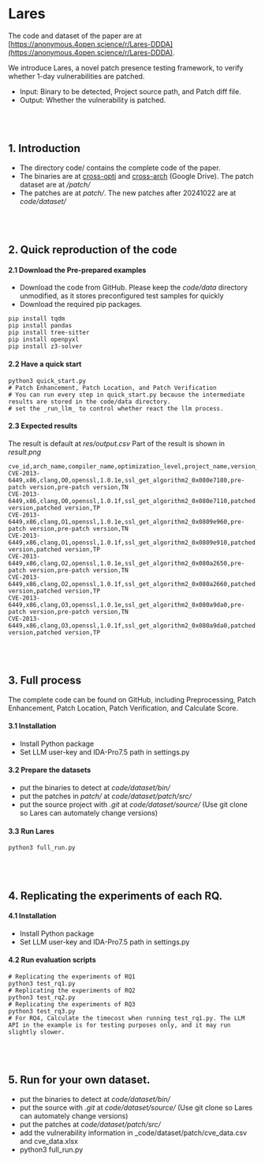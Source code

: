 # Lares

The code and dataset of the paper are at [https://anonymous.4open.science/r/Lares-DDDA](https://anonymous.4open.science/r/Lares-DDDA).

We introduce Lares, a novel patch presence testing framework, to verify whether 1-day vulnerabilities are patched. 

- Input: Binary to be detected, Project source path, and Patch diff file.
- Output: Whether the vulnerability is patched.

<br><br>

## 1. Introduction
- The directory code/ contains the complete code of the paper.
- The binaries are at [cross-opti](https://drive.google.com/file/d/1I_JPMhFMZ2axCpy3lRxxb_YpcS8ZjztZ/view?usp=drive_link) and [cross-arch](https://drive.google.com/file/d/120O1XOhSMLEs6PCozT6RNmIMVtOOTsoE/view?usp=drive_link) (Google Drive). The patch dataset are at _/patch/_
- The patches are at _patch/_. The new patches after 20241022 are at _code/dataset/_


<br><br>

## 2. Quick reproduction of the code

#### 2.1 Download the Pre-prepared examples
- Download the code from GitHub. Please keep the _code/data_ directory unmodified, as it stores preconfigured test samples for quickly 
- Download the required pip packages.
```
pip install tqdm
pip install pandas
pip install tree-sitter
pip install openpyxl
pip install z3-solver
```

#### 2.2 Have a quick start
```
python3 quick_start.py
# Patch Enhancement, Patch Location, and Patch Verification
# You can run every step in quick_start.py because the intermediate results are stored in the code/data directory.
# set the _run_llm_ to control whether react the llm process.
```
#### 2.3 Expected results
The result is default at _res/output.csv_
Part of the result is shown in _result.png_
```
cve_id,arch_name,compiler_name,optimization_level,project_name,version_name,function_name,patch_result,groundtruth,detection_result
CVE-2013-6449,x86,clang,O0,openssl,1.0.1e,ssl_get_algorithm2_0x080e7180,pre-patch version,pre-patch version,TN
CVE-2013-6449,x86,clang,O0,openssl,1.0.1f,ssl_get_algorithm2_0x080e7110,patched version,patched version,TP
CVE-2013-6449,x86,clang,O1,openssl,1.0.1e,ssl_get_algorithm2_0x0809e960,pre-patch version,pre-patch version,TN
CVE-2013-6449,x86,clang,O1,openssl,1.0.1f,ssl_get_algorithm2_0x0809e910,patched version,patched version,TP
CVE-2013-6449,x86,clang,O2,openssl,1.0.1e,ssl_get_algorithm2_0x080a2650,pre-patch version,pre-patch version,TN
CVE-2013-6449,x86,clang,O2,openssl,1.0.1f,ssl_get_algorithm2_0x080a2660,patched version,patched version,TP
CVE-2013-6449,x86,clang,O3,openssl,1.0.1e,ssl_get_algorithm2_0x080a9da0,pre-patch version,pre-patch version,TN
CVE-2013-6449,x86,clang,O3,openssl,1.0.1f,ssl_get_algorithm2_0x080a9da0,patched version,patched version,TP

```

<br><br>

## 3. Full process
The complete code can be found on GitHub, including Preprocessing, Patch Enhancement, Patch Location, Patch Verification, and Calculate Score.

#### 3.1 Installation
- Install Python package
- Set LLM user-key and IDA-Pro7.5 path in settings.py

#### 3.2 Prepare the datasets
- put the binaries to detect at _code/dataset/bin/_
- put the patches in _patch/_ at _code/dataset/patch/src/_
- put the source project with _.git_ at _code/dataset/source/_ (Use git clone so Lares can automately change versions)

#### 3.3 Run Lares
```
python3 full_run.py
```

<br><br>

## 4. Replicating the experiments of each RQ.
#### 4.1 Installation
- Install Python package
- Set LLM user-key and IDA-Pro7.5 path in settings.py
#### 4.2 Run evaluation scripts
```
# Replicating the experiments of RQ1
python3 test_rq1.py
# Replicating the experiments of RQ2
python3 test_rq2.py
# Replicating the experiments of RQ3
python3 test_rq3.py
# For RQ4, Calculate the timecost when running test_rq1.py. The LLM API in the example is for testing purposes only, and it may run slightly slower.
```

<br><br>

## 5. Run for your own dataset.
- put the binaries to detect at _code/dataset/bin/_
- put the source with _.git_ at _code/dataset/source/_ (Use git clone so Lares can automately change versions)
- put the patches at _code/dataset/patch/src/_
- add the vulnerability information in _code/dataset/patch/cve_data.csv and cve_data.xlsx
- python3 full_run.py